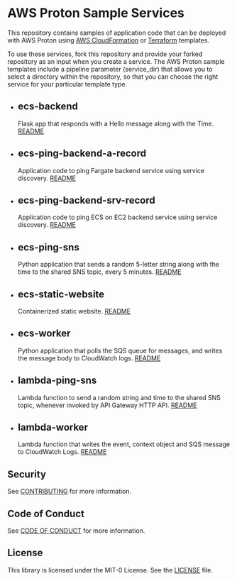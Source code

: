 # AWS Proton Sample Services

This repository contains samples of application code that can be deployed with AWS Proton using [AWS CloudFormation](https://github.com/aws-samples/aws-proton-cloudformation-sample-templates) or [Terraform](https://github.com/aws-samples/aws-proton-terraform-sample-templates) templates. 

To use these services, fork this repository and provide your forked repository as an input when you create a service. The AWS Proton sample templates include a pipeline parameter (service_dir) that allows you to select a directory within the repository, so that you can choose the right service for your particular template type.

- ## ecs-backend

    Flask app that responds with a Hello message along with the Time.  [README](./ecs-backend)

- ## ecs-ping-backend-a-record

    Application code to ping Fargate backend service using service discovery. [README](./ecs-ping-backend-a-record)

- ## ecs-ping-backend-srv-record

    Application code to ping ECS on EC2 backend service using service discovery. [README](./ecs-ping-backend-srv-record)

- ## ecs-ping-sns

    Python application that sends a random 5-letter string along with the time to the shared SNS topic, every 5 minutes. [README](./ecs-ping-sns)

- ## ecs-static-website

    Containerized static website. [README](./ecs-static-website)

- ## ecs-worker

    Python application that polls the SQS queue for messages, and writes the message body to CloudWatch logs. [README](./ecs-worker)

- ## lambda-ping-sns

    Lambda function to send a random string and time to the shared SNS topic, whenever invoked by API Gateway HTTP API. [README](./lambda-ping-sns)

- ## lambda-worker

    Lambda function that writes the event, context object and SQS message to CloudWatch Logs. [README](./lambda-worker)

## Security

See [CONTRIBUTING](./CONTRIBUTING.md#security-issue-notifications) for more information.

## Code of Conduct

See [CODE OF CONDUCT](./CODE_OF_CONDUCT.md) for more information.

## License

This library is licensed under the MIT-0 License. See the [LICENSE](./LICENSE) file.

